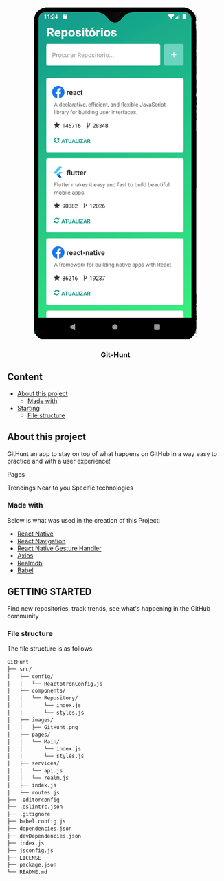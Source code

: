 <!--
*** Obrigado por estar vendo o nosso README. Se você tiver alguma sugestão
*** que possa melhorá-lo ainda mais dê um fork no repositório e crie uma Pull
*** Request ou abra uma Issue com a tag "sugestão".
*** Obrigado novamente! Agora vamos rodar esse projeto incrível :D
-->

<!-- PROJECT LOGO -->
<br />
<p align="center">
  <a href="https://bra-intech.com">
    <img src="./src/images/GitHunt.png" alt="Logo">
  </a>

  <h3 align="center">Git-Hunt</h3>
</p>

<!-- TABLE OF CONTENTS -->

## Content

- [About this project](#about-this-project)
  - [Made with](#made-with)
- [Starting](#sta%C3%rting)
  - [File structure](#file-structure)

<!-- ABOUT THE PROJECT -->

## About this project


GitHunt an app to stay on top of what happens on GitHub in a way
easy to practice and with a user experience!

Pages

Trendings
Near to you
Specific technologies

### Made with

Below is what was used in the creation of this Project:

- [React Native](http://facebook.github.io/react-native/)
- [React Navigation](https://reactnavigation.org/) 
- [React Native Gesture Handler](https://kmagiera.github.io/react-native-gesture-handler/)
- [Axios](https://github.com/axios/axios)
- [Realmdb](https://realm.io/)
- [Babel](https://babeljs.io/)

<!-- GETTING STARTED -->

## GETTING STARTED

Find new repositories, track trends, see what's happening in the GitHub community

### File structure

The file structure is as follows:

```bash
GitHunt
├── src/
│   ├── config/
│   │   └── ReactotronConfig.js
│   ├── components/
│   │   └── Repository/
│   │       └── index.js
│   │       └── styles.js
│   ├── images/
│   │   ├── GitHunt.png
│   ├── pages/
│   │   └── Main/
│   │       └── index.js
│   │       └── styles.js
│   ├── services/
│   │   └── api.js
│   │   └── realm.js
│   ├── index.js
│   └── routes.js
├── .editorconfig
├── .eslintrc.json
├── .gitignore
├── babel.config.js
├── dependencies.json
├── devDependencies.json
├── index.js
├── jsconfig.js
├── LICENSE
├── package.json
└── README.md
```
